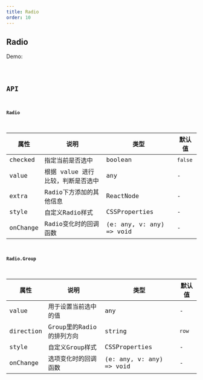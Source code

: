 ```yaml
---
title: Radio
order: 10
---
```


## Radio

Demo:

<code src="./radio/index.tsx" />

## API

#### Radio

| 属性 | 说明 | 类型 | 默认值 |
| --- | --- | ---- | --- |
| checked | 指定当前是否选中 | boolean | `false` |
| value | 根据 value 进行比较，判断是否选中 | any | - |
| extra | Radio下方添加的其他信息 | ReactNode | - |
| style | 自定义Radio样式 | CSSProperties | - |
| onChange | Radio变化时的回调函数 | (e: any, v: any) => void | - |


#### Radio.Group

| 属性 | 说明 | 类型 | 默认值 |
| --- | --- | ---- | --- |
| value | 用于设置当前选中的值 | any | - |
| direction | Group里的Radio的排列方向 | string | `row` |
| style | 自定义Group样式 | CSSProperties | - |
| onChange | 选项变化时的回调函数 | (e: any, v: any) => void | - |

